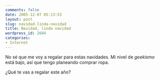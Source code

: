 ```yaml
---
comments: false
date: 2005-12-07 05:13:53
layout: post
slug: navidad-linda-navidad
title: Navidad, linda navidad
wordpress_id: 2684
categories:
- Internet
---
```


No sé que me voy a regalar para estas navidades. Mi nivel de _geekismo_ está bajo, así que tengo planeando comprar ropa.





¿Qué te vas a regalar este año?

